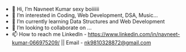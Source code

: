 - 👋 Hi, I’m Navneet Kumar sexy boiiiiii
- 👀 I’m interested in Coding, Web Development, DSA, Music...
- 🌱 I’m currently learning Data Structures and Web Development
- 💞️ I’m looking to collaborate on ...
- 📫 How to reach me LinkedIn - https://www.linkedin.com/in/navneet-kumar-066975209/ || Email - nk9810328872@gmail.com

<!---
Navneet0801/Navneet0801 is a ✨ special ✨ repository because its `README.md` (this file) appears on your GitHub profile.
You can click the Preview link to take a look at your changes.
--->
